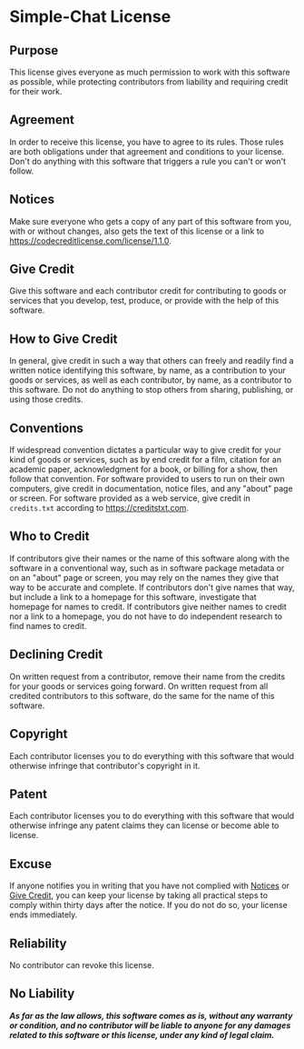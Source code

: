 # Simple-Chat License

## Purpose

This license gives everyone as much permission to work with
this software as possible, while protecting contributors
from liability and requiring credit for their work.

## Agreement

In order to receive this license, you have to agree
to its rules.  Those rules are both obligations under
that agreement and conditions to your license.  Don't do
anything with this software that triggers a rule you can't
or won't follow.

## Notices

Make sure everyone who gets a copy of any part of
this software from you, with or without changes,
also gets the text of this license or a link to
<https://codecreditlicense.com/license/1.1.0>.

## Give Credit

Give this software and each contributor credit for
contributing to goods or services that you develop, test,
produce, or provide with the help of this software.

## How to Give Credit

In general, give credit in such a way that others can
freely and readily find a written notice identifying
this software, by name, as a contribution to your goods
or services, as well as each contributor, by name, as a
contributor to this software.  Do not do anything to stop
others from sharing, publishing, or using those credits.

## Conventions

If widespread convention dictates a particular way to
give credit for your kind of goods or services, such as
by end credit for a film, citation for an academic paper,
acknowledgment for a book, or billing for a show, then
follow that convention.  For software provided to users to
run on their own computers, give credit in documentation,
notice files, and any "about" page or screen.  For software
provided as a web service, give credit in `credits.txt`
according to <https://creditstxt.com>.

## Who to Credit

If contributors give their names or the name of this
software along with the software in a conventional way,
such as in software package metadata or on an "about" page
or screen, you may rely on the names they give that way
to be accurate and complete.  If contributors don't give
names that way, but include a link to a homepage for this
software, investigate that homepage for names to credit.
If contributors give neither names to credit nor a link
to a homepage, you do not have to do independent research
to find names to credit.

## Declining Credit

On written request from a contributor, remove their name
from the credits for your goods or services going forward.
On written request from all credited contributors to this
software, do the same for the name of this software.

## Copyright

Each contributor licenses you to do everything with this
software that would otherwise infringe that contributor's
copyright in it.

## Patent

Each contributor licenses you to do everything with this
software that would otherwise infringe any patent claims
they can license or become able to license.

## Excuse

If anyone notifies you in writing that you have
not complied with [Notices](#notices) or [Give
Credit](#give-credit), you can keep your license by
taking all practical steps to comply within thirty days
after the notice.  If you do not do so, your license
ends immediately.

## Reliability

No contributor can revoke this license.

## No Liability

***As far as the law allows, this software comes as is,
without any warranty or condition, and no contributor
will be liable to anyone for any damages related to this
software or this license, under any kind of legal claim.***
